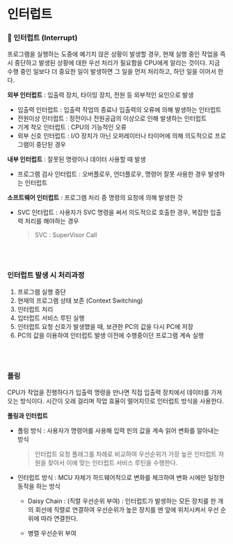 # 인터럽트

### 🧨 인터럽트 (Interrupt)

프로그램을 실행하는 도중에 예기치 않은 상황이 발생할 경우, 현재 실행 중인 작업을 즉시 중단하고 발생된 상황에 대한 우선 처리가 필요함을 CPU에게 알리는 것이다. 지금 수행 중인 일보다 더 중요한 일이 발생하면 그 일을 먼저 처리하고, 하던 일을 이어서 한다.

**외부 인터럽트** : 입출력 장치, 타이밍 장치, 전원 등 외부적인 요인으로 발생

- 입출력 인터럽트 : 입출력 작업의 종료나 입출력의 오류에 의해 발생하는 인터럽트
- 전원이상 인터럽트 : 정전이나 전원공급의 이상으로 인해 발생하는 인터럽트
- 기계 착오 인터럽트 : CPU의 기능적인 오류
- 외부 신호 인터럽트 : I/O 장치가 아닌 오퍼레이터나 타이머에 의해 의도적으로 프로그램이 중단된 경우

**내부 인터럽트** : 잘못된 명령이나 데이터 사용할 때 발생

- 프로그램 검사 인터럽트 : 오버플로우, 언더플로우, 명령어 잘못 사용한 경우 발생하는 인터럽트

**소프트웨어 인터럽트** : 프로그램 처리 중 명령의 요청에 의해 발생한 것

- SVC 인터럽트 : 사용자가 SVC 명령을 써서 의도적으로 호출한 경우, 복잡한 입출력 처리를 해야하는 경우

  > SVC : SuperVisor Call

</br>

</br>

### 인터럽트 발생 시 처리과정

1. 프로그램 실행 중단
2. 현재의 프로그램 상태 보존 (Context Switching)
3. 인터럽트 처리
4. 입터럽트 서비스 루틴 실행
5. 인터럽트 요청 신호가 발생했을 때, 보관한 PC의 값을 다시 PC에 저장
6. PC의 값을 이용하여 인터럽트 발생 이전에 수행중이던 프로그램 계속 실행

</br>

</br>

### 폴링

CPU가 작업을 진행하다가 입출력 명령을 만나면 직접 입출력 장치에서 데이터를 가져오는 방식이다. 시간이 오래 걸리며 작업 효율이 떨어지므로 인터럽트 방식을 사용한다.

**폴링과 인터럽트**

- 폴링 방식 : 사용자가 명령어를 사용해 입력 핀의 값을 계속 읽어 변화를 알아내는 방식

  > 인터럽트 요청 플래그를 차례로 비교하여 우선순위가 가장 높은 인터럽트 자원을 찾아서 이에 맞는 인터럽트 서비스 루틴을 수행한다.

- 인터럽트 방식 : MCU 자체가 하드웨어적으로 변화를 체크하여 변화 시에만 일정한 동작을 하는 방식

  - Daisy Chain : (직렬 우선순위 부여) : 인터럽트가 발생하는 모든 장치를 한 개의 회선에 직렬로 연결하여 우선순위가 높은 장치를 맨 앞에 위치시켜서 우선 순위에 따라 연결한다.
  
  - 병렬 우선순위 부여